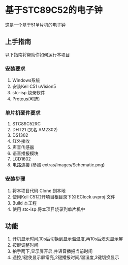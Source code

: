 基于STC89C52的电子钟
====
这是一个基于51单片机的电子钟<br/>
## 上手指南
以下指南将帮助你如何运行本项目
### 安装要求
1. Windows系统
2. 安装Keil C51 uVision5
3. stc-isp 烧录软件
4. Proteus(可选)
### 单片机硬件要求
1. STC89C52RC
2. DHT21 (又名 AM2302)
3. DS1302
4. 红外接收
5. 声音传感器
6. 语音播报模块
7. LCD1602
8. 电路连接 (参照 extras/images/Schematic.png)
### 安装步骤
1. 将本项目代码 Clone 到本地
2. 使用Keil C51打开项目根目录下的 EClock.uvproj 文件
3. Build 本工程
4. 使用 stc-isp 将本项目烧录到单片机中
## 功能
1. 开机显示时间,10s后切换到显示温湿度,再10s后熄灭显示屏
2. 按键调整时间
3. 拍手两下,显示屏开启,并语音播报当前时间
4. 遥控,1键使显示屏常亮,2键播报时间/温湿度,3键切换显示